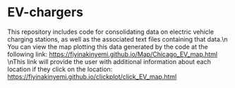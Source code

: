 # EV-chargers
This repository includes code for consolidating data on electric vehicle charging stations, as well as the associated text files containing that data.\n You can view the map plotting this data generated by the code at the following link: https://fiyinakinyemi.github.io/Map/Chicago_EV_map.html \nThis link will provide the user with additional information about each location if they click on the location: https://fiyinakinyemi.github.io/clickplot/click_EV_map.html


